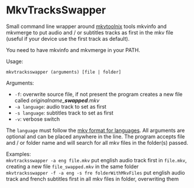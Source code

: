 # MkvTracksSwapper

Small command line wrapper around [mkvtoolnix](https://mkvtoolnix.download) tools mkvinfo and mkvmerge to put audio and / or subtitles tracks as first in the mkv file (useful if your device use the first track as default).

You need to have mkvinfo and mkvmerge in your PATH.

Usage:
```
mkvtracksswapper (arguments) [file | folder]   
```

Arguments:
  - `-f`: overwrite source file, if not present the program creates a new file called *originalname_**swapped**.mkv*
  - `-a language`: audio track to set as first
  - `-s language`: subtitles track to set as first
  - `-v`: verbose switch

The `language` must follow the [mkv format for languages](https://www.matroska.org/technical/specs/index.html#languages).
All arguments are optional and can be placed anywhere in the line.
The program accepts file and / or folder name and will search for all mkv files in the folder(s) passed.

Examples:  
`mkvtracksswapper -a eng file.mkv` put english audio track first in `file.mkv`, creating a new file `file_swapped.mkv` in the same folder  
`mkvtracksswapper -f -a eng -s fre folderWithMkvFiles` put english audio track and french subtitles first in all mkv files in folder, overwriting them
